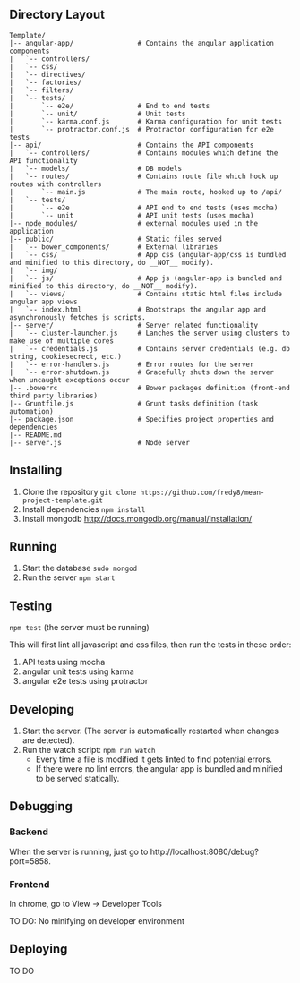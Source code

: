Directory Layout
----------------
```
Template/                       
|-- angular-app/                # Contains the angular application components
|   `-- controllers/
|   `-- css/
|   `-- directives/
|   `-- factories/
|   `-- filters/
|   `-- tests/
|       `-- e2e/                # End to end tests
|       `-- unit/               # Unit tests
|       `-- karma.conf.js       # Karma configuration for unit tests
|       `-- protractor.conf.js  # Protractor configuration for e2e tests
|-- api/                        # Contains the API components
|   `-- controllers/            # Contains modules which define the API functionality
|   `-- models/                 # DB models
|   `-- routes/                 # Contains route file which hook up routes with controllers
|       `-- main.js             # The main route, hooked up to /api/
|   `-- tests/
|       `-- e2e                 # API end to end tests (uses mocha)
|       `-- unit                # API unit tests (uses mocha)
|-- node_modules/               # external modules used in the application
|-- public/                     # Static files served
|   `-- bower_components/       # External libraries
|   `-- css/                    # App css (angular-app/css is bundled and minified to this directory, do __NOT__ modify).
|   `-- img/
|   `-- js/                     # App js (angular-app is bundled and minified to this directory, do __NOT__ modify).
|   `-- views/                  # Contains static html files include angular app views
|   `-- index.html              # Bootstraps the angular app and asynchronously fetches js scripts.
|-- server/                     # Server related functionality
|   `-- cluster-launcher.js     # Lanches the server using clusters to make use of multiple cores
|   `-- credentials.js          # Contains server credentials (e.g. db string, cookiesecrect, etc.)
|   `-- error-handlers.js       # Error routes for the server
|   `-- error-shutdown.js       # Gracefully shuts down the server when uncaught exceptions occur
|-- .bowerrc                    # Bower packages definition (front-end third party libraries)
|-- Gruntfile.js                # Grunt tasks definition (task automation)
|-- package.json                # Specifies project properties and dependencies
|-- README.md
|-- server.js                   # Node server
```

Installing
----------

1. Clone the repository
  `git clone https://github.com/fredy8/mean-project-template.git`
2. Install dependencies
  `npm install`
3. Install mongodb
  http://docs.mongodb.org/manual/installation/

Running
-------

1. Start the database
  `sudo mongod`
2. Run the server
  `npm start`

Testing
-------
  `npm test` (the server must be running)

This will first lint all javascript and css files, then run the tests in these order:

1. API tests using mocha
2. angular unit tests using karma
3. angular e2e tests using protractor

Developing
----------

1. Start the server. (The server is automatically restarted when changes are detected).
2. Run the watch script:
  ```npm run watch```
   * Every time a file is modified it gets linted to find potential errors.
   * If there were no lint errors, the angular app is bundled and minified to be served statically.

Debugging
---------
### Backend
When the server is running, just go to http://localhost:8080/debug?port=5858.

### Frontend
In chrome, go to View -> Developer Tools

TO DO: No minifying on developer environment

Deploying
---------
TO DO
